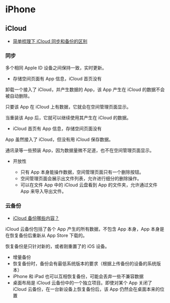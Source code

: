 # iPhone

## iCloud

- [简单梳理下 iCloud 同步和备份的区别](https://zhuanlan.zhihu.com/p/179140053)

### 同步

多个相同 Apple ID 设备之间保持一致，实时更新。

- 存储空间页面有 App 信息，iCloud 首页没有

卸载一个接入了 iCloud，并产生数据的 App，该 App 产生在 iCloud 的数据不会被自动删除。

只要该 App 在 iCloud 上有数据，它就会在空间管理页面显示。

当重装该 App 后，它就可以继续使用其产生在 iCloud 的数据。

- iCloud 首页有 App 信息，存储空间页面没有

App 虽然接入了 iCloud，但没有用 iCloud 保存数据。

通讯录等一些预装 App，因为数据量微不足道，也不在空间管理页面显示。

- 开放性

   - 只有 App 本身能操作数据，空间管理页面只有一个删除按钮。
   - 空间管理页面会展示出文件列表，允许进行细分的删除操作。
   - 可以在文件 App 中的 iCloud 云盘看到 App 的文件夹，允许通过文件 App 来导入导出文件。


### 云备份

- [iCloud 备份哪些内容？](https://support.apple.com/zh-cn/HT207428)

iCloud 云备份包括了各个 App 产生的所有数据，不包含 App 本身，App 本身是在恢复备份后重新从 App Store 下载的。

恢复备份是只针对新的，或者刚重置了的 iOS 设备。

- 增量备份
- 恢复备份时，备份会有最低系统版本的要求（根据上传备份的设备的系统版本）
- iPhone 和 iPad 也可以互相恢复备份，可能会丢弃一些不兼容数据
- 桌面布局是 iCloud 云备份中的一个独立项目。即使对某个 App 关闭了 iCloud 云备份，在一台新设备上恢复备份后，该 App 仍然会在桌面本来的位置

